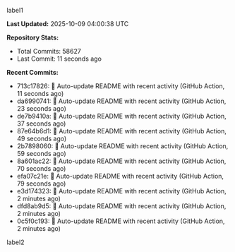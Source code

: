 
label1 
<!-- ACTIVITY_START -->
**Last Updated:** 2025-10-09 04:00:38 UTC

**Repository Stats:**
- Total Commits: 58627
- Last Commit: 11 seconds ago

**Recent Commits:**
- 713c17826: 🤖 Auto-update README with recent activity (GitHub Action, 11 seconds ago)
- da6990741: 🤖 Auto-update README with recent activity (GitHub Action, 23 seconds ago)
- de7b9410a: 🤖 Auto-update README with recent activity (GitHub Action, 37 seconds ago)
- 87e64b6d1: 🤖 Auto-update README with recent activity (GitHub Action, 49 seconds ago)
- 2b7898060: 🤖 Auto-update README with recent activity (GitHub Action, 59 seconds ago)
- 8a601ac22: 🤖 Auto-update README with recent activity (GitHub Action, 70 seconds ago)
- efa07c21e: 🤖 Auto-update README with recent activity (GitHub Action, 79 seconds ago)
- e3d174323: 🤖 Auto-update README with recent activity (GitHub Action, 2 minutes ago)
- dfd8ab9d5: 🤖 Auto-update README with recent activity (GitHub Action, 2 minutes ago)
- 0c5f0c193: 🤖 Auto-update README with recent activity (GitHub Action, 2 minutes ago)
<!-- ACTIVITY_END -->

label2
